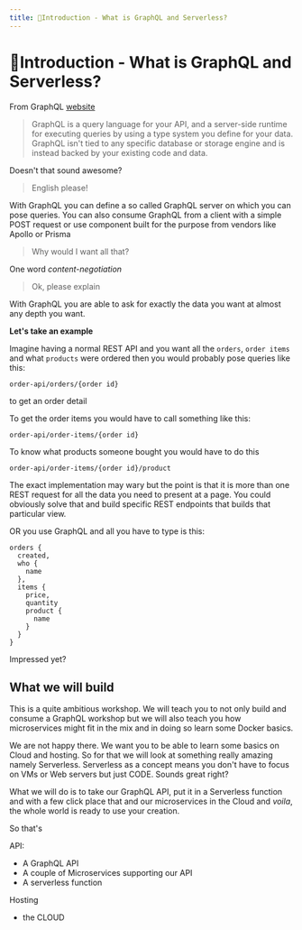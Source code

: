 ```yaml
---
title: 🍕Introduction - What is GraphQL and Serverless?
---
```


# 🍕Introduction - What is GraphQL and Serverless?

From GraphQL [website](https://graphql.org/learn/)

> GraphQL is a query language for your API, and a server-side runtime for executing queries by using a type system you define for your data. GraphQL isn't tied to any specific database or storage engine and is instead backed by your existing code and data.

Doesn't that sound awesome?

> English please!

With GraphQL you can define a so called GraphQL server on which you can pose queries. You can also consume GraphQL from a client with a simple POST request or use component built for the purpose from vendors like Apollo or Prisma

> Why would I want all that?

One word *content-negotiation*

> Ok, please explain

With GraphQL you are able to ask for exactly the data you want at almost any depth you want.

**Let's take an example**

Imagine having a normal REST API and you want all the `orders`, `order items` and what `products` were ordered then you would probably pose queries like this:

```
order-api/orders/{order id}
```
to get an order detail

To get the order items you would have to call something like this:

```
order-api/order-items/{order id}
```

To know what products someone bought you would have to do this

```
order-api/order-items/{order id}/product
```

The exact implementation may wary but the point is that it is more than one REST request for all the data you need to present at a page. You could obviously solve that and build specific REST endpoints that builds that particular view. 

OR you use GraphQL and all you have to type is this:

```
orders {
  created,
  who {
    name
  },
  items {
    price,
    quantity
    product {
      name
    }
  }
}
```

Impressed yet?




## What we will build

This is a quite ambitious workshop. We will teach you to not only build and consume a GraphQL workshop but we will also teach you how microservices might fit in the mix and in doing so learn some Docker basics.

We are not happy there. We want you to be able to learn some basics on Cloud and hosting. So for that we will look at something really amazing namely Serverless. Serverless as a concept means you don't have to focus on VMs or Web servers but just CODE. Sounds great right? 

What we will do is to take our GraphQL API, put it in a Serverless function and with a few click place that and our microservices in the Cloud and *voila*, the whole world is ready to use your creation.

So that's

API:
- A GraphQL API
- A couple of Microservices supporting our API
- A serverless function

Hosting
- the CLOUD
